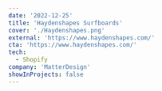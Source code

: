 ```yaml
---
date: '2022-12-25'
title: 'Haydenshapes Surfboards'
cover: './Haydenshapes.png'
external: 'https://www.haydenshapes.com/'
cta: 'https://www.haydenshapes.com/'
tech:
  - Shopify
company: 'MatterDesign'
showInProjects: false
---
```


